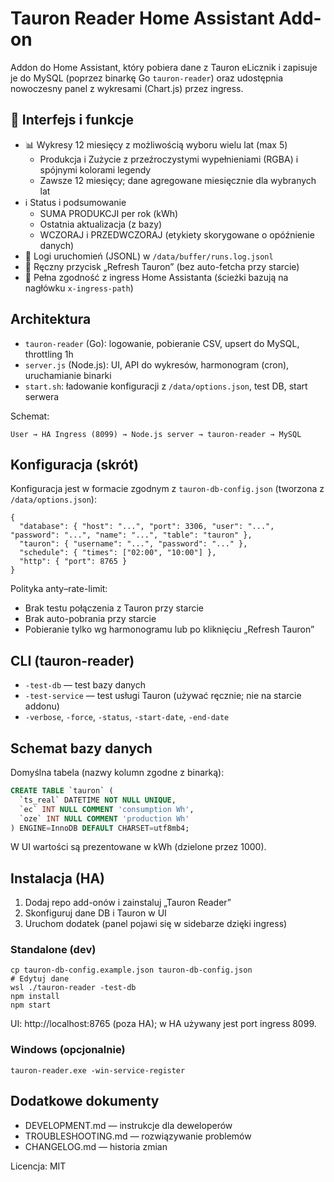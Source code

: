 # Tauron Reader Home Assistant Add-on

Addon do Home Assistant, który pobiera dane z Tauron eLicznik i zapisuje je do MySQL (poprzez binarkę Go `tauron-reader`) oraz udostępnia nowoczesny panel z wykresami (Chart.js) przez ingress.

## 🎨 Interfejs i funkcje

- 📊 Wykresy 12 miesięcy z możliwością wyboru wielu lat (max 5)
  - Produkcja i Zużycie z przeźroczystymi wypełnieniami (RGBA) i spójnymi kolorami legendy
  - Zawsze 12 miesięcy; dane agregowane miesięcznie dla wybranych lat
- ℹ️ Status i podsumowanie
  - SUMA PRODUKCJI per rok (kWh)
  - Ostatnia aktualizacja (z bazy)
  - WCZORAJ i PRZEDWCZORAJ (etykiety skorygowane o opóźnienie danych)
- 📝 Logi uruchomień (JSONL) w `/data/buffer/runs.log.jsonl`
- 🔄 Ręczny przycisk „Refresh Tauron” (bez auto-fetcha przy starcie)
- 🧭 Pełna zgodność z ingress Home Assistanta (ścieżki bazują na nagłówku `x-ingress-path`)

## Architektura

- `tauron-reader` (Go): logowanie, pobieranie CSV, upsert do MySQL, throttling 1h
- `server.js` (Node.js): UI, API do wykresów, harmonogram (cron), uruchamianie binarki
- `start.sh`: ładowanie konfiguracji z `/data/options.json`, test DB, start serwera

Schemat:

```
User → HA Ingress (8099) → Node.js server → tauron-reader → MySQL
```

## Konfiguracja (skrót)

Konfiguracja jest w formacie zgodnym z `tauron-db-config.json` (tworzona z `/data/options.json`):

```
{
  "database": { "host": "...", "port": 3306, "user": "...", "password": "...", "name": "...", "table": "tauron" },
  "tauron": { "username": "...", "password": "..." },
  "schedule": { "times": ["02:00", "10:00"] },
  "http": { "port": 8765 }
}
```

Polityka anty–rate-limit:
- Brak testu połączenia z Tauron przy starcie
- Brak auto-pobrania przy starcie
- Pobieranie tylko wg harmonogramu lub po kliknięciu „Refresh Tauron”

## CLI (tauron-reader)

- `-test-db` — test bazy danych
- `-test-service` — test usługi Tauron (używać ręcznie; nie na starcie addonu)
- `-verbose`, `-force`, `-status`, `-start-date`, `-end-date`

## Schemat bazy danych

Domyślna tabela (nazwy kolumn zgodne z binarką):

```sql
CREATE TABLE `tauron` (
  `ts_real` DATETIME NOT NULL UNIQUE,
  `ec` INT NULL COMMENT 'consumption Wh',
  `oze` INT NULL COMMENT 'production Wh'
) ENGINE=InnoDB DEFAULT CHARSET=utf8mb4;
```

W UI wartości są prezentowane w kWh (dzielone przez 1000).

## Instalacja (HA)

1) Dodaj repo add-onów i zainstaluj „Tauron Reader”
2) Skonfiguruj dane DB i Tauron w UI
3) Uruchom dodatek (panel pojawi się w sidebarze dzięki ingress)

### Standalone (dev)

```
cp tauron-db-config.example.json tauron-db-config.json
# Edytuj dane
wsl ./tauron-reader -test-db
npm install
npm start
```

UI: http://localhost:8765 (poza HA); w HA używany jest port ingress 8099.

### Windows (opcjonalnie)

```
tauron-reader.exe -win-service-register
```

## Dodatkowe dokumenty

- DEVELOPMENT.md — instrukcje dla deweloperów
- TROUBLESHOOTING.md — rozwiązywanie problemów
- CHANGELOG.md — historia zmian

Licencja: MIT